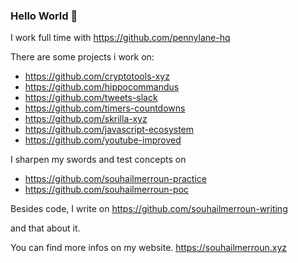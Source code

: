 ### Hello World 👋

I work full time with https://github.com/pennylane-hq

There are some projects i work on:
- https://github.com/cryptotools-xyz
- https://github.com/hippocommandus
- https://github.com/tweets-slack
- https://github.com/timers-countdowns
- https://github.com/skrilla-xyz
- https://github.com/javascript-ecosystem
- https://github.com/youtube-improved

I sharpen my swords and test concepts on
- https://github.com/souhailmerroun-practice
- https://github.com/souhailmerroun-poc

Besides code, I write on https://github.com/souhailmerroun-writing

and that about it.

You can find more infos on my website. https://souhailmerroun.xyz
